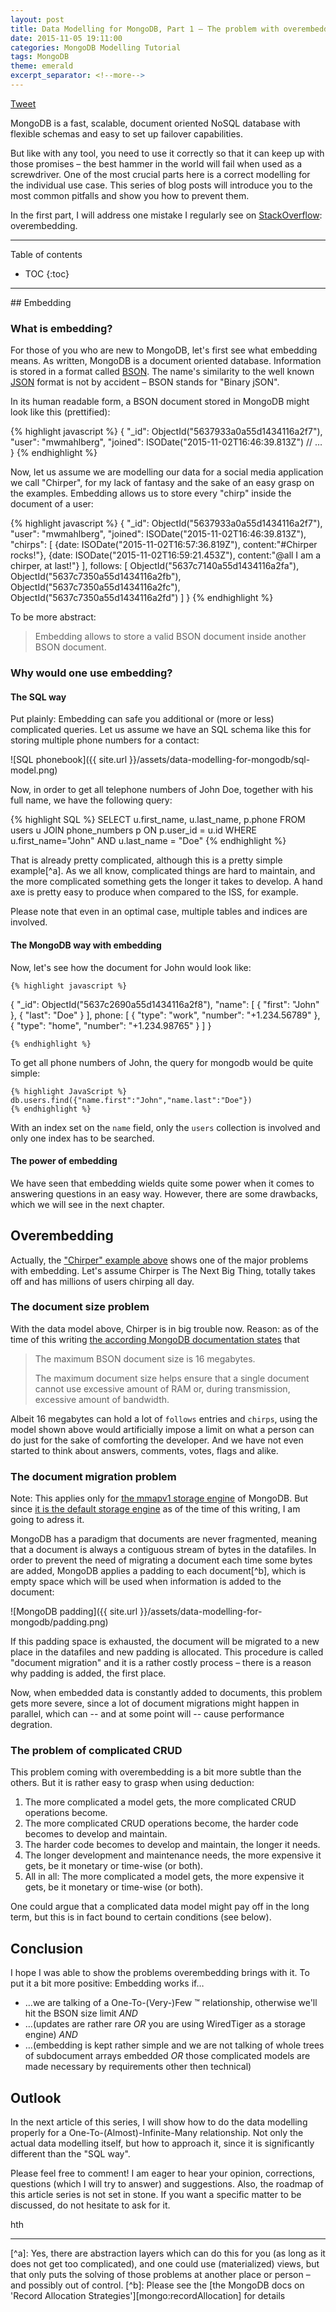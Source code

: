 ```yaml
---
layout: post
title: Data Modelling for MongoDB, Part 1 – The problem with overembedding
date: 2015-11-05 19:11:00
categories: MongoDB Modelling Tutorial
tags: MongoDB
theme: emerald
excerpt_separator: <!--more-->
---
```


<a href="https://twitter.com/share" class="twitter-share-button" data-via="mwmahlberg" data-size="large" data-count="none">Tweet</a> <script>!function(d,s,id){var js,fjs=d.getElementsByTagName(s)[0],p=/^http:/.test(d.location)?'http':'https';if(!d.getElementById(id)){js=d.createElement(s);js.id=id;js.src=p+'://platform.twitter.com/widgets.js';fjs.parentNode.insertBefore(js,fjs);}}(document, 'script', 'twitter-wjs');</script>

MongoDB is a fast, scalable, document oriented NoSQL database with flexible schemas and easy to set up failover capabilities.

But like with any tool, you need to use it correctly so that it can keep up with those promises – the best hammer in the world will fail when used as a screwdriver. One of the most crucial parts here is a correct modelling for the individual use case. This series of blog posts will introduce you to the most common pitfalls and show you how to prevent them.

In the first part, I will address one mistake I regularly see on [StackOverflow][so:mongodb]: overembedding.

<!--more-->

<hr>
Table of contents

* TOC
{:toc}

<hr>
## Embedding

### What is embedding?
For those of you who are new to MongoDB, let's first see what embedding means. As written, MongoDB is a document oriented database. Information is stored in a format called [BSON][wp:bson]. The name's similarity to the well known [JSON][wp:json] format is not by accident – BSON stands for "Binary jSON".

In its human readable form, a BSON document stored in MongoDB might look like this (prettified):

{% highlight javascript %}
{
  "_id": ObjectId("5637933a0a55d1434116a2f7"),
  "user": "mwmahlberg",
  "joined": ISODate("2015-11-02T16:46:39.813Z")
  // …
}
{% endhighlight %}

Now, let us assume we are modelling our data for a social media application we call "Chirper", for my lack of fantasy and the sake of an easy grasp on the examples. Embedding allows us to store every "chirp" inside the document of a user:

<a name="embedded_chirps">
{% highlight javascript %}
{
  "_id": ObjectId("5637933a0a55d1434116a2f7"),
  "user": "mwmahlberg",
  "joined": ISODate("2015-11-02T16:46:39.813Z"),
  "chirps": [
    {date: ISODate("2015-11-02T16:57:36.819Z"), content:"#Chirper rocks!"},
    {date: ISODate("2015-11-02T16:59:21.453Z"), content:"@all I am a chirper, at last!"}
  ],
  follows: [
    ObjectId("5637c7140a55d1434116a2fa"),
    ObjectId("5637c7350a55d1434116a2fb"),
    ObjectId("5637c7350a55d1434116a2fc"),
    ObjectId("5637c7350a55d1434116a2fd")
  ]
}
{% endhighlight %}

To be more abstract:

> Embedding allows to store a valid BSON document inside another BSON document.

### Why would one use embedding?

#### The SQL way

Put plainly: Embedding can safe you additional or (more or less) complicated queries. Let us assume we have an SQL schema like this for storing multiple phone numbers for a contact:

![SQL phonebook]({{ site.url }}/assets/data-modelling-for-mongodb/sql-model.png)


Now, in order to get all telephone numbers of John Doe, together with his full name, we have the following query:

{% highlight SQL %}
SELECT u.first_name, u.last_name, p.phone
FROM users u
JOIN phone_numbers p ON p.user_id = u.id
WHERE u.first_name="John" AND u.last_name = "Doe"
{% endhighlight %}

That is already pretty complicated, although this is a pretty simple example[^a]. As we all know, complicated things are hard to maintain, and the more complicated something gets the longer it takes to develop. A hand axe is pretty easy to produce when compared to the ISS, for example.

Please note that even in an optimal case, multiple tables and indices are involved.

#### The MongoDB way with embedding

Now, let's see how the document for John would look like:

    {% highlight javascript %}
{
  "_id": ObjectId("5637c2690a55d1434116a2f8"),
  "name": [
    { "first": "John" },
    { "last": "Doe" }
  ],
  phone: [
    { "type": "work", "number": "+1.234.56789" },
    { "type": "home", "number": "+1.234.98765" }
  ]
}

    {% endhighlight %}

To get all phone numbers of John, the query for mongodb would be quite simple:

    {% highlight JavaScript %}
    db.users.find({"name.first":"John","name.last":"Doe"})
    {% endhighlight %}

With an index set on the `name` field, only the `users` collection is involved and only one index has to be searched.

#### The power of embedding

We have seen that embedding wields quite some power when it comes to answering questions in an easy way. However, there are some drawbacks, which we will see in the next chapter.

## Overembedding

Actually, the ["Chirper" example above](#embedded_chirps) shows one of the major problems with embedding. Let's assume Chirper is The Next Big Thing, totally takes off and has millions of users chirping all day.


### The document size problem

With the data model above, Chirper is in big trouble now. Reason: as of the time of this writing [the according MongoDB documentation states][mongo:bsonSize] that

> The maximum BSON document size is 16 megabytes.
>
>The maximum document size helps ensure that a single document cannot use excessive amount of RAM or, during transmission, excessive amount of bandwidth.

Albeit 16 megabytes can hold a lot of `follows` entries and `chirps`, using the model shown above would artificially impose a limit on what a person can do just for the sake of comforting the developer. And we have not even started to think about answers, comments, votes, flags and alike.

### The document migration problem

Note: This applies only for [the mmapv1 storage engine][mongo:mmap] of MongoDB. But since [it is the default storage engine][mongo:defaultStorage] as of the time of this writing, I am going to adress it.

MongoDB has a paradigm that documents are never fragmented, meaning that a document is always a contiguous stream of bytes in the datafiles.
In order to prevent the need of migrating a document each time some bytes are added, MongoDB applies a padding to each document[^b], which is empty space which will be used when information is added to the document:

![MongoDB padding]({{ site.url }}/assets/data-modelling-for-mongodb/padding.png)

If this padding space is exhausted, the document will be migrated to a new place in the datafiles and new padding is allocated. This procedure is called "document migration" and it is a rather costly process – there is a reason why padding is added, the first place.

Now, when embedded data is constantly added to documents, this problem gets more severe, since a lot of document migrations might happen in parallel, which can -- and at some point will -- cause performance degration.

### The problem of complicated CRUD

This problem coming with overembedding is a bit more subtle than the others. But it is rather easy to grasp when using deduction:

1. The more complicated a model gets, the more complicated CRUD operations become.
2. The more complicated CRUD operations become, the harder code becomes to develop and maintain.
3. The harder code becomes to develop and maintain, the longer it needs.
4. The longer development and maintenance needs, the more expensive it gets, be it monetary or time-wise (or both).
5. All in all: The more complicated a model gets, the more expensive it gets, be it monetary or time-wise (or both).

One could argue that a complicated data model might pay off in the long term, but this is in fact bound to certain conditions (see below).

## Conclusion

I hope I was able to show the problems overembedding brings with it. To put it a bit more positive: Embedding works if…

* …we are talking of a One-To-(Very-)Few &trade; relationship, otherwise we'll hit the BSON size limit *AND*
* …(updates are rather rare *OR* you are using WiredTiger as a storage engine) *AND*
* …(embedding is kept rather simple and we are not talking of whole trees of subdocument arrays embedded *OR* those complicated models are made necessary by requirements other then technical)


## Outlook

In the next article of this series, I will show how to do the data modelling properly for a One-To-(Almost)-Infinite-Many relationship. Not only the actual data modelling itself, but how to approach it, since it is significantly different than the "SQL way".

Please feel free to comment! I am eager to hear your opinion, corrections, questions (which I will try to answer) and suggestions. Also, the roadmap of this article series is not set in stone. If you want a specific matter to be discussed, do not hesitate to ask for it.

hth

<hr>
[^a]: Yes, there are abstraction layers which can do this for you (as long as it does not get too complicated), and one could use (materialized) views, but that only puts the solving of those problems at another place or person – and possibly out of control.
[^b]: Please see the [the MongoDB docs on 'Record Allocation Strategies'][mongo:recordAllocation] for details

[so:mongodb]: http://stackoverflow.com/questions/tagged/mongodb "Questions tagged with 'mongodb' on stackoverflow.com"
[wp:bson]: https://en.wikipedia.org/wiki/BSON "wikipedia article on BSON"
[wp:json]: https://en.wikipedia.org/wiki/JSON "wikipedia article on JSON"
[mongo:bsonSize]: https://docs.mongodb.org/manual/reference/limits/#BSON-Document-Size "'BSON document size' in 'MongoDB Limits and Thresholds' – MongoDB documentation"
[mongo:mmap]: https://docs.mongodb.org/manual/faq/storage/#mmapv1-storage-engine "'MMAPv1 Storage Engine' in 'FAQ: MongoDB Storage' – MongoDB documentation"
[mongo:defaultStorage]: https://docs.mongodb.org/manual/faq/storage/#what-will-be-the-default-storage-engine-going-forward "'What will be the default storage engine going forward?' in 'FAQ: MongoDB Storage' – MongoDB documentation"
[mongo:recordAllocation]: https://docs.mongodb.org/manual/core/mmapv1/#record-allocation-strategies "'Record Allocation Strategies' – MongoDB documentation"
